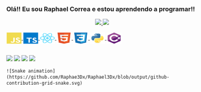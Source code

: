 ### Olá!! Eu sou Raphael Correa e estou aprendendo a programar!!
<div align="center">
  <a href="https://github.com/Raphael3Dx">
  <img height="170em" src="https://github-readme-stats.vercel.app/api?username=Raphael3Dx&show_icons=true&theme=tokyonight&include_all_commits=true&count_private=true"/>
  <img height="170m" src="https://github-readme-stats.vercel.app/api/top-langs/?username=Raphael3Dx&layout=compact&langs_count=7&theme=tokyonight"/>
</div>
  
  <div 
       style="display: inline_block"><br>
  <img align="center" alt="Rafa-Js" height="30" width="40" src="https://raw.githubusercontent.com/devicons/devicon/master/icons/javascript/javascript-plain.svg">
  <img align="center" alt="Rafa-Ts" height="30" width="40" src="https://raw.githubusercontent.com/devicons/devicon/master/icons/typescript/typescript-plain.svg">
  <img align="center" alt="Rafa-React" height="30" width="40" src="https://raw.githubusercontent.com/devicons/devicon/master/icons/react/react-original.svg">
  <img align="center" alt="Rafa-HTML" height="30" width="40" src="https://raw.githubusercontent.com/devicons/devicon/master/icons/html5/html5-original.svg">
  <img align="center" alt="Rafa-CSS" height="30" width="40" src="https://raw.githubusercontent.com/devicons/devicon/master/icons/css3/css3-original.svg">
  <img align="center" alt="Rafa-Python" height="30" width="40" src="https://raw.githubusercontent.com/devicons/devicon/master/icons/python/python-original.svg">
  <img align="center" alt="Rafa-Csharp" height="30" width="40" src="https://raw.githubusercontent.com/devicons/devicon/master/icons/csharp/csharp-original.svg">
  
      
</div>
  
  ##
  
  <div> 
      <a href="https://www.instagram.com/raaphaell3dx" target="_blank"><img src="https://img.shields.io/badge/-Instagram-%23E4405F?style=for-the-badge&logo=instagram&logoColor=white" target="_blank"></a>
 <a href="https://discord.gg/raphael3ds" target="_blank"><img src="https://img.shields.io/badge/Discord-7289DA?style=for-the-badge&logo=discord&logoColor=white" target="_blank"></a> 
  <a href = "mailto:raphael.correa.xp@gmail.com"><img src="https://img.shields.io/badge/-Gmail-%23333?style=for-the-badge&logo=gmail&logoColor=white" target="_blank"></a>
  <a href="https:https://www.linkedin.com/in/raphael-correa-105073147/" target="_blank"><img src="https://img.shields.io/badge/-LinkedIn-%230077B5?style=for-the-badge&logo=linkedin&logoColor=white" target="_blank"></a>
    
    ![Snake animation](https://github.com/Raphae3Dx/Raphael3Dx/blob/output/github-contribution-grid-snake.svg)
  </div>
